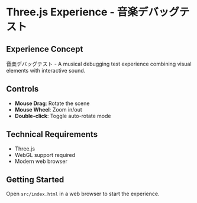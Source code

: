 # Three.js Experience - 音楽デバッグテスト

## Experience Concept
音楽デバッグテスト - A musical debugging test experience combining visual elements with interactive sound.

## Controls
- **Mouse Drag**: Rotate the scene
- **Mouse Wheel**: Zoom in/out
- **Double-click**: Toggle auto-rotate mode

## Technical Requirements
- Three.js
- WebGL support required
- Modern web browser

## Getting Started
Open `src/index.html` in a web browser to start the experience.